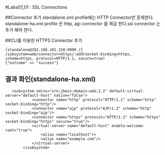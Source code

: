 #Labs07_01 : SSL Connections


##Connector 추가
standalone.xml profile에는 HTTP Connector만 존재한다. 
standalone-ha.xml profile 은 http, ajp connector 를 제공 한다.ssl connector 는 추가 해야 한다.


##CLI를 이용한 HTTPS Connector 추가
```
[standalone@192.168.101.158:9999 /] /subsystem=web/connector=https/:add(socket-binding=https, scheme=https, protocol=HTTP/1.1, secure=true)
{"outcome" => "success"}
```

## 결과 화인(standalone-ha.xml)
```
   <subsystem xmlns="urn:jboss:domain:web:2.2" default-virtual-server="default-host" native="false">
            <connector name="http" protocol="HTTP/1.1" scheme="http" socket-binding="http"/>
            <connector name="ajp" protocol="AJP/1.3" scheme="http" socket-binding="ajp"/>
            <connector name="https" protocol="HTTP/1.1" scheme="https" socket-binding="https" secure="true"/>
            <virtual-server name="default-host" enable-welcome-root="true">
                <alias name="localhost"/>
                <alias name="example.com"/>
            </virtual-server>
        </subsystem>
```
